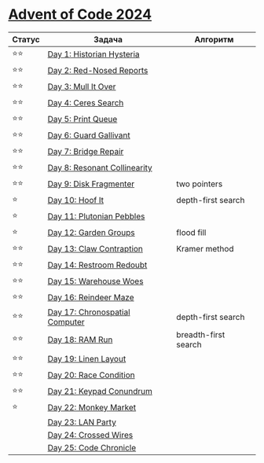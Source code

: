 # [Advent of Code 2024](https://adventofcode.com/2024)

| Статус | Задача                                                                 | Алгоритм             |
|--------|------------------------------------------------------------------------|----------------------|
| ⭐⭐     | [Day 1: Historian Hysteria](https://adventofcode.com/2024/day/1)       |                      |
| ⭐⭐     | [Day 2: Red-Nosed Reports](https://adventofcode.com/2024/day/2)        |                      |
| ⭐⭐     | [Day 3: Mull It Over](https://adventofcode.com/2024/day/3)             |                      |
| ⭐⭐     | [Day 4: Ceres Search](https://adventofcode.com/2024/day/4)             |                      |
| ⭐⭐     | [Day 5: Print Queue](https://adventofcode.com/2024/day/5)              |                      |
| ⭐⭐     | [Day 6: Guard Gallivant](https://adventofcode.com/2024/day/6)          |                      |
| ⭐⭐     | [Day 7: Bridge Repair](https://adventofcode.com/2024/day/7)            |                      |
| ⭐⭐     | [Day 8: Resonant Collinearity](https://adventofcode.com/2024/day/8)    |                      |
| ⭐⭐     | [Day 9: Disk Fragmenter](https://adventofcode.com/2024/day/9)          | two pointers         |
| ⭐      | [Day 10: Hoof It](https://adventofcode.com/2024/day/10)                | depth-first search   |
| ⭐      | [Day 11: Plutonian Pebbles](https://adventofcode.com/2024/day/11)      |                      |
| ⭐      | [Day 12: Garden Groups](https://adventofcode.com/2024/day/12)          | flood fill           |
| ⭐⭐     | [Day 13: Claw Contraption](https://adventofcode.com/2024/day/13)       | Kramer method        |
| ⭐⭐     | [Day 14: Restroom Redoubt](https://adventofcode.com/2024/day/14)       |                      |
| ⭐⭐     | [Day 15: Warehouse Woes](https://adventofcode.com/2024/day/15)         |                      |
| ⭐⭐     | [Day 16: Reindeer Maze](https://adventofcode.com/2024/day/16)          |                      |
| ⭐⭐     | [Day 17: Chronospatial Computer](https://adventofcode.com/2024/day/17) | depth-first search   |
| ⭐⭐     | [Day 18: RAM Run](https://adventofcode.com/2024/day/18)                | breadth-first search |
| ⭐⭐     | [Day 19: Linen Layout](https://adventofcode.com/2024/day/19)           |                      |
| ⭐⭐     | [Day 20: Race Condition](https://adventofcode.com/2024/day/20)         |                      |
| ⭐⭐     | [Day 21: Keypad Conundrum](https://adventofcode.com/2024/day/21)       |                      |
| ⭐      | [Day 22: Monkey Market](https://adventofcode.com/2024/day/22)          |                      |
|        | [Day 23: LAN Party](https://adventofcode.com/2024/day/23)              |                      |
|        | [Day 24: Crossed Wires](https://adventofcode.com/2024/day/24)          |                      |
|        | [Day 25: Code Chronicle](https://adventofcode.com/2024/day/25)         |                      |
